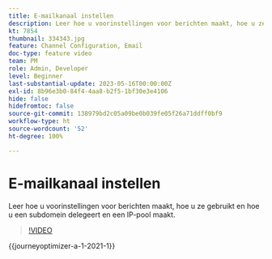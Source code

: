 ```yaml
---
title: E-mailkanaal instellen
description: Leer hoe u voorinstellingen voor berichten maakt, hoe u ze gebruikt en hoe u een subdomein delegeert en een IP-pool maakt.
kt: 7854
thumbnail: 334343.jpg
feature: Channel Configuration, Email
doc-type: feature video
team: PM
role: Admin, Developer
level: Beginner
last-substantial-update: 2023-05-16T00:00:00Z
exl-id: 8b96e3b0-84f4-4aa8-b2f5-1bf30e3e4106
hide: false
hidefromtoc: false
source-git-commit: 138979bd2c05a09be0b039fe05f26a71ddff0bf9
workflow-type: ht
source-wordcount: '52'
ht-degree: 100%

---
```


# E-mailkanaal instellen

Leer hoe u voorinstellingen voor berichten maakt, hoe u ze gebruikt en hoe u een subdomein delegeert en een IP-pool maakt.

>[!VIDEO](https://video.tv.adobe.com/v/334343?quality=12&learn=on)

{{journeyoptimizer-a-1-2021-1}}

